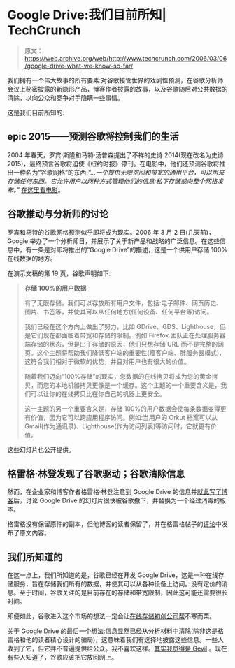 # Google Drive:我们目前所知| TechCrunch

> 原文：<https://web.archive.org/web/http://www.techcrunch.com/2006/03/06/google-drive-what-we-know-so-far/>

我们拥有一个伟大故事的所有要素:对谷歌接管世界的戏剧性预测，在谷歌分析师会议上秘密披露的新隐形产品，博客作者披露的故事，以及谷歌随后对公共数据的清除，以向公众和竞争对手隐瞒一些事情。

这是我们目前所知的:

## epic 2015——预测谷歌将控制我们的生活

2004 年春天，罗宾·斯隆和马特·汤普森提出了不祥的史诗 2014(现在改名为史诗 2015)，最终预言谷歌将迫使《纽约时报》停刊。在电影中，他们还预测谷歌将推出一种名为“谷歌网格”的东西:*“…一个提供无限空间和带宽的通用平台，可以用来存储任何东西。它允许用户以两种方式管理他们的信息:私下存储或向整个网格发布。”* [在这里看电影](https://web.archive.org/web/20230306050601/http://www.albinoblacksheep.com/flash/epic)。

## 谷歌推动与分析师的讨论

罗宾和马特的谷歌网格预测似乎即将成为现实。2006 年 3 月 2 日(几天前)，Google 举办了一个分析师日，并展示了关于新产品和战略的广泛信息。在这些信息中，有一条是对即将推出的“Google Drive”的描述，这是一个供用户存储 100%在线数据的地方。

在演示文稿的第 19 页，谷歌声明如下:

> **存储 100%的用户数据**
> 
> 有了无限存储，我们可以存放所有用户文件，包括:电子邮件、网页历史、图片、书签等，并使其可以从任何地方(任何设备、任何平台等)访问。
> 
> 我们已经在这个方向上做出了努力，比如 GDrive、GDS、Lighthouse，但是它们现在都面临着带宽和存储的限制。例如:Firefox 团队正在处理服务器端存储的状态，但是出于存储的原因，他们只想存储 URL 而不是完整的网页。这个主题将帮助我们降低客户端的重要性(瘦客户端、胖服务器模式)，这符合我们相对于微软的优势，并且对用户也有很大的价值。
> 
> 随着我们迈向“100%存储”的现实，您数据的在线拷贝将成为您的黄金拷贝，而您的本地机器拷贝更像是一个缓存。这个主题的一个重要含义是，我们可以让你的在线拷贝比在你自己的机器上更安全。
> 
> 这一主题的另一个重要含义是，存储 100%的用户数据会使每条数据变得更有价值，因为它可以跨应用程序访问。例如:当用户的 Orkut 档案可以从 Gmail(作为通讯录)、Lighthouse(作为访问列表)等访问时，它就更有价值。

这些幻灯片也公开提供。

## 格雷格·林登发现了谷歌驱动；谷歌清除信息

然而，在企业家和博客作者格雷格·林登注意到 Google Drive 的信息并[就此写了博客](https://web.archive.org/web/20230306050601/http://glinden.blogspot.com/2006/03/in-world-with-infinite-storage.html)后，讨论 Google Drive 的幻灯片很快被谷歌撤下，并替换为一个经过消毒的版本。

格雷格没有保留原件的副本，但他博客的读者保留了，并在格雷格帖子的[评论](https://web.archive.org/web/20230306050601/http://glinden.blogspot.com/2006/03/in-world-with-infinite-storage.html#comments)中发布了原文内容。

## 我们所知道的

在这一点上，我们所知道的是，谷歌已经在开发 Google Drive，这是一种在线存储服务，旨在存储我们所有的数据，并使其可以从各种设备上访问。没有定价的消息。至于时间，谷歌关注的是目前存在的存储和带宽限制，因此这可能还需要很长时间。

即便如此，谷歌进入这个市场的想法一定会让[在线存储初创公司帮](https://web.archive.org/web/20230306050601/https://techcrunch.com/2006/01/31/the-online-storage-gang/)不寒而栗。

关于 Google Drive 的最后一个想法:信息显然已经从分析材料中清除(除非这是格雷格和他的读者精心设计的骗局)，这意味着我们有选择地披露这些信息。一些人收到了它，但它并不普遍提供给公众。我不喜欢这样。[其实我觉得是 Gevil](https://web.archive.org/web/20230306050601/http://flickr.com/photos/michaelarrington/91442916/) 。现在有些人知道了，谷歌应该把它放回网上。